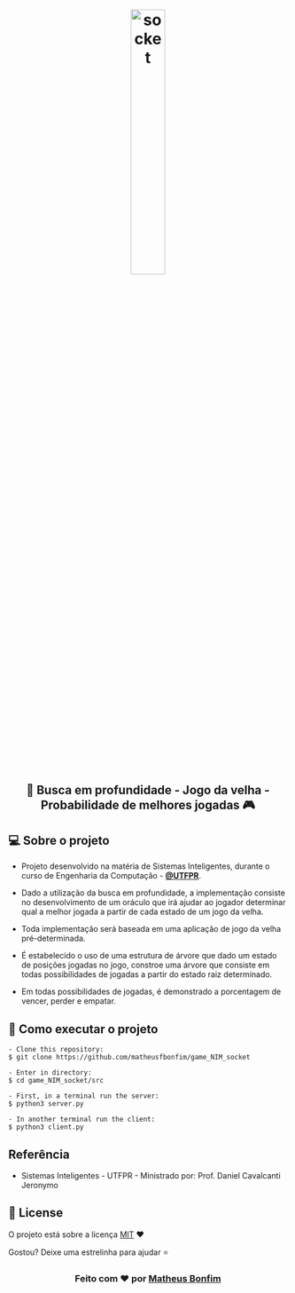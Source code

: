 <h1 align="center">
  <img alt="socket" src=".github/socket.jpg" width="35%"/>
</h1>

<h2 align="center">
  🔌 Busca em profundidade - Jogo da velha - Probabilidade de melhores jogadas 🎮  
</h2>

## 💻 Sobre o projeto

- Projeto desenvolvido na matéria de Sistemas Inteligentes, durante o curso de Engenharia da Computação - **[@UTFPR](http://www.utfpr.edu.br/)**.

- Dado a utilização da busca em profundidade, a implementação consiste no desenvolvimento de um oráculo que irá ajudar ao jogador determinar qual a melhor jogada a partir de cada estado de um jogo da velha.

- Toda implementação será baseada em uma aplicação de jogo da velha pré-determinada.

- É estabelecido o uso de uma estrutura de árvore que dado um estado de posições jogadas no jogo, constroe uma árvore que consiste em todas possibilidades de jogadas a partir do estado raiz determinado.

- Em todas possibilidades de jogadas, é demonstrado a porcentagem de vencer, perder e empatar.


## 🚀 Como executar o projeto

   ```
   - Clone this repository:
   $ git clone https://github.com/matheusfbonfim/game_NIM_socket

   - Enter in directory:
   $ cd game_NIM_socket/src

   - First, in a terminal run the server:
   $ python3 server.py

   - In another terminal run the client:
   $ python3 client.py
   ```

## Referência

- Sistemas Inteligentes - UTFPR - Ministrado por: Prof. Daniel Cavalcanti Jeronymo

## :memo: License

O projeto está sobre a licença [MIT](./LICENSE) ❤️ 

Gostou? Deixe uma estrelinha para ajudar ⭐

<!-- Mensagem final -->
<h3 align="center">
Feito com ❤️ por <a href="https://www.linkedin.com/in/matheus-de-farias-bonfim-448667169/">Matheus Bonfim</a>
</h3>